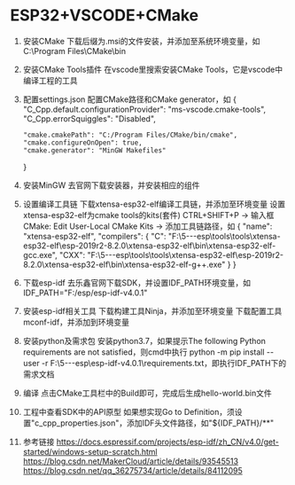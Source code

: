 # ESP32+VSCODE+CMake

1.  安装CMake
    下载后缀为.msi的文件安装，并添加至系统环境变量，如C:\Program Files\CMake\bin

2.  安装CMake Tools插件
    在vscode里搜索安装CMake Tools，它是vscode中编译工程的工具

3.  配置settings.json
    配置CMake路径和CMake generator，如
    {
        "C_Cpp.default.configurationProvider": "ms-vscode.cmake-tools",
        "C_Cpp.errorSquiggles": "Disabled",

        "cmake.cmakePath": "C:/Program Files/CMake/bin/cmake",
        "cmake.configureOnOpen": true,
        "cmake.generator": "MinGW Makefiles"
    }

4.  安装MinGW
    去官网下载安装器，并安装相应的组件

5.  设置编译工具链
    下载xtensa-esp32-elf编译工具链，并添加至环境变量
    设置xtensa-esp32-elf为cmake tools的kits(套件)
    CTRL+SHIFT+P -> 输入框CMake: Edit User-Local CMake Kits -> 添加工具链路径，如
    {
        "name": "xtensa-esp32-elf",
        "compilers": {
        "C": "F:\\5---esp\\tools\\tools\\xtensa-esp32-elf\\esp-2019r2-8.2.0\\xtensa-esp32-elf\\bin\\xtensa-esp32-elf-gcc.exe",
        "CXX": "F:\\5---esp\\tools\\tools\\xtensa-esp32-elf\\esp-2019r2-8.2.0\\xtensa-esp32-elf\\bin\\xtensa-esp32-elf-g++.exe"
        }
    }

6.  下载esp-idf
    去乐鑫官网下载SDK，并设置IDF_PATH环境变量，如IDF_PATH="F:/esp/esp-idf-v4.0.1"

7.  安装esp-idf相关工具
    下载构建工具Ninja，并添加至环境变量
    下载配置工具mconf-idf，并添加到环境变量

8.  安装python及需求包
    安装python3.7，如果提示The following Python requirements are not satisfied，则cmd中执行
    python -m pip install --user -r F:\\5---esp\\esp-idf-v4.0.1\\requirements.txt，即执行IDF_PATH下的需求文档

9.  编译
    点击CMake工具栏中的Build即可，完成后生成hello-world.bin文件

10.  工程中查看SDK中的API原型
    如果想实现Go to Definition，须设置"c_cpp_properties.json"，添加IDF头文件路径，如"${IDF_PATH}/**"

11. 参考链接
    https://docs.espressif.com/projects/esp-idf/zh_CN/v4.0/get-started/windows-setup-scratch.html
    https://blog.csdn.net/MakerCloud/article/details/93545513
    https://blog.csdn.net/qq_36275734/article/details/84112095